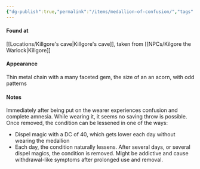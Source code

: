 ```yaml
---
{"dg-publish":true,"permalink":"/items/medallion-of-confusion/","tags":["item"],"noteIcon":"item"}
---
```


#### Found at
[[Locations/Killgore's cave\|Killgore's cave]], taken from [[NPCs/Kilgore the Warlock\|Killgore]]
#### Appearance
Thin metal chain with a many faceted gem, the size of an an acorn, with odd patterns
#### Notes

Immediately after being put on the wearer experiences confusion and complete amnesia. While wearing it, it seems no saving throw is possible. Once removed, the condition can be lessened in one of the ways:
- Dispel magic with a DC of 40, which gets lower each day without wearing the medallion
- Each day, the condition naturally lessens. 
After several days, or several dispel magics, the condition is removed.
Might be addictive and cause withdrawal-like symptoms after prolonged use and removal.